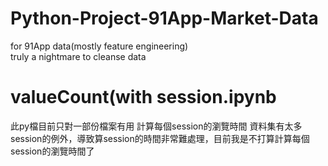 # Python-Project-91App-Market-Data
for 91App data(mostly feature engineering)  
truly a nightmare to cleanse data

# valueCount(with session.ipynb
此py檔目前只對一部份檔案有用  計算每個session的瀏覽時間
資料集有太多session的例外，導致算session的時間非常難處理，目前我是不打算計算每個session的瀏覽時間了  

